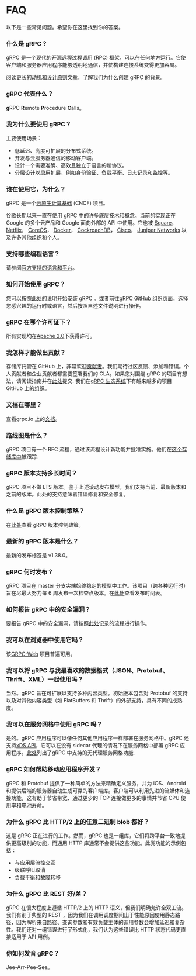 # FAQ



以下是一些常见问题。希望你在这里找到你的答案。

### 什么是 gRPC？

gRPC 是一个现代的开源远程过程调用 (RPC) 框架，可以在任何地方运行。它使客户端和服务器应用程序能够透明地通信，并使构建连接系统变得更加容易。

阅读更长的[动机和设计原则](https://www.grpc.io/blog/principles/)文章，了解我们为什么创建 gRPC 的背景。

### gRPC 代表什么？

**g**RPC **R**emote **P**rocedure **C**alls。

### 我为什么要使用 gRPC？

主要使用场景：

- 低延迟、高度可扩展的分布式系统。
- 开发与云服务器通信的移动客户端。
- 设计一个需要准确、高效且独立于语言的新协议。
- 分层设计以启用扩展，例如身份验证、负载平衡、日志记录和监控等。

### 谁在使用它，为什么？

gRPC 是一个[云原生计算基础](https://cncf.io/) (CNCF) 项目。

谷歌长期以来一直在使用 gRPC 中的许多底层技术和概念。当前的实现正在 Google 的多个云产品和 Google 面向外部的 API 中使用。它也被  [Square](https://corner.squareup.com/2015/02/grpc.html)， [Netflix](https://github.com/Netflix/ribbon)， [CoreOS](https://blog.gopheracademy.com/advent-2015/etcd-distributed-key-value-store-with-grpc-http2/)， [Docker](https://blog.docker.com/2015/12/containerd-daemon-to-control-runc/)， [CockroachDB](https://github.com/cockroachdb/cockroach)， [Cisco](https://github.com/CiscoDevNet/grpc-getting-started)， [Juniper Networks](https://github.com/Juniper/open-nti) 以及许多其他组织和个人。

### 支持哪些编程语言？

请参阅[官方支持的语言和平台](https://www.grpc.io/about/#officially-supported-languages-and-platforms)。

### 如何开始使用 gRPC？

您可以按照[此处的](https://www.grpc.io/docs/quickstart/)说明开始安装 gRPC 。或者前往[gRPC GitHub 组织页面](https://github.com/grpc)，选择您感兴趣的运行时或语言，然后按照自述文件说明进行操作。

### gRPC 在哪个许可证下？

所有实现均在[Apache 2.0](https://github.com/grpc/grpc/blob/master/LICENSE)下获得许可。

### 我怎样才能做出贡献？

存储库托管在 GitHub 上，非常欢迎[贡献者](https://www.grpc.io/community/#contribute)。我们期待社区反馈、添加和错误。个人贡献者和企业贡献者都需要签署我们的 CLA。如果您对围绕 gRPC 的项目有想法，请阅读指南并在[此处](https://github.com/grpc/grpc-contrib/blob/master/CONTRIBUTING.md)提交. 我们在[gRPC 生态系统](https://github.com/grpc-ecosystem)下有越来越多的项目 GitHub 上的组织。

### 文档在哪里？

查看grpc.io 上的[文档](https://www.grpc.io/docs/)。

### 路线图是什么？

gRPC 项目有一个 RFC 流程，通过该流程设计新功能并批准实施。他们在[这个存储库中](https://github.com/grpc/proposal)被跟踪.

### gRPC 版本支持多长时间？

gRPC 项目不做 LTS 版本。鉴于上述滚动发布模型，我们支持当前、最新版本和之前的版本。此处的支持意味着错误修复和安全修复。

### 什么是 gRPC 版本控制策略？

在[此处](https://github.com/grpc/grpc/blob/master/doc/versioning.md)查看 gRPC 版本控制政策。

### 最新的 gRPC 版本是什么？

最新的发布标签是 v1.38.0。

### gRPC 何时发布？

gRPC 项目在 master 分支尖端始终稳定的模型中工作。该项目（跨各种运行时）旨在尽最大努力每 6 周发布一次检查点版本。在[此处](https://github.com/grpc/grpc/blob/master/doc/grpc_release_schedule.md)查看发布时间表。

### 如何报告 gRPC 中的安全漏洞？

要报告 gRPC 中的安全漏洞，请按照[此处](https://github.com/grpc/proposal/blob/master/P4-grpc-cve-process.md)记录的流程进行操作。

### 我可以在浏览器中使用它吗？

该[GRPC-Web](https://github.com/grpc/grpc-web) 项目普遍可用。

### 我可以将 gRPC 与我最喜欢的数据格式（JSON、Protobuf、Thrift、XML）一起使用吗？

当然。gRPC 旨在可扩展以支持多种内容类型。初始版本包含对 Protobuf 的支持以及对其他内容类型（如 FlatBuffers 和 Thrift）的外部支持，具有不同的成熟度。

### 我可以在服务网格中使用 gRPC 吗？

是的。gRPC 应用程序可以像任何其他应用程序一样部署在服务网格中。gRPC 还支持[xDS API](https://www.envoyproxy.io/docs/envoy/latest/api-docs/xds_protocol)，它可以在没有 sidecar 代理的情况下在服务网格中部署 gRPC 应用程序。[此处](https://github.com/grpc/grpc/blob/master/doc/grpc_xds_features.md)列出了gRPC 中支持的无代理服务网格功能.

### gRPC 如何帮助移动应用程序开发？

gRPC 和 Protobuf 提供了一种简单的方法来精确定义服务，并为 iOS、Android 和提供后端的服务器自动生成可靠的客户端库。客户端可以利用先进的流媒体和连接功能，这有助于节省带宽、通过更少的 TCP 连接做更多的事情并节省 CPU 使用率和电池寿命。

### 为什么 gRPC 比 HTTP/2 上的任意二进制 blob 都好？

这是 gRPC 正在进行的工作。然而，gRPC 也是一组库，它们将跨平台一致地提供更高级别的功能，而通用 HTTP 库通常不会提供这些功能。此类功能的示例包括：

- 与应用层流控交互
- 级联呼叫取消
- 负载平衡和故障转移

### 为什么 gRPC 比 REST 好/差？

gRPC 在很大程度上遵循 HTTP/2 上的 HTTP 语义，但我们明确允许全双工流。我们有别于典型的 REST ，因为我们在调用调度期间出于性能原因使用静态路径，因为解析来自路径、查询参数和有效负载主体的调用参数会增加延迟和复杂性。我们还对一组错误进行了形式化，我们认为这些错误比 HTTP 状态代码更直接适用于 API 用例。

### 你如何发音 gRPC？

Jee-Arr-Pee-See。